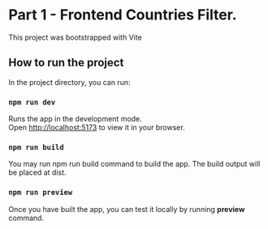 # Part 1 - Frontend Countries Filter. 

This project was bootstrapped with Vite

## How to run the project

In the project directory, you can run:

### `npm run dev`

Runs the app in the development mode.\
Open [http://localhost:5173](http://localhost:5173) to view it in your browser.


### `npm run build`

You may run npm run build command to build the app. The build output will be placed at dist. 

### `npm run preview`

Once you have built the app, you can test it locally by running **preview** command.
